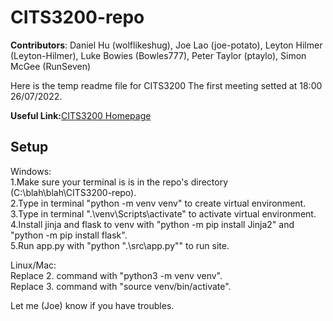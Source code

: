 # CITS3200-repo

**Contributors**: Daniel Hu (wolflikeshug), Joe Lao (joe-potato), Leyton Hilmer (Leyton-Hilmer), Luke Bowies (Bowles777), Peter Taylor (ptaylo), Simon McGee (RunSeven)

Here is the temp readme file for CITS3200
The first meeting setted at 18:00 26/07/2022.

**Useful Link:**[CITS3200 Homepage](https://teaching.csse.uwa.edu.au/units/CITS3200/index.html)

## Setup  
Windows:  
1.Make sure your terminal is is in the repo's directory (C:\blah\blah\CITS3200-repo).  
2.Type in terminal "python -m venv venv" to create virtual environment.  
3.Type in terminal ".\venv\Scripts\activate" to activate virtual environment.  
4.Install jinja and flask to venv  with "python -m pip install Jinja2" and "python -m pip install flask".  
5.Run app.py with "python ".\src\app.py"" to run site.  
  
Linux/Mac:  
Replace 2. command with "python3 -m venv venv".  
Replace 3. command with "source venv/bin/activate".  
  
Let me (Joe) know if you have troubles.  